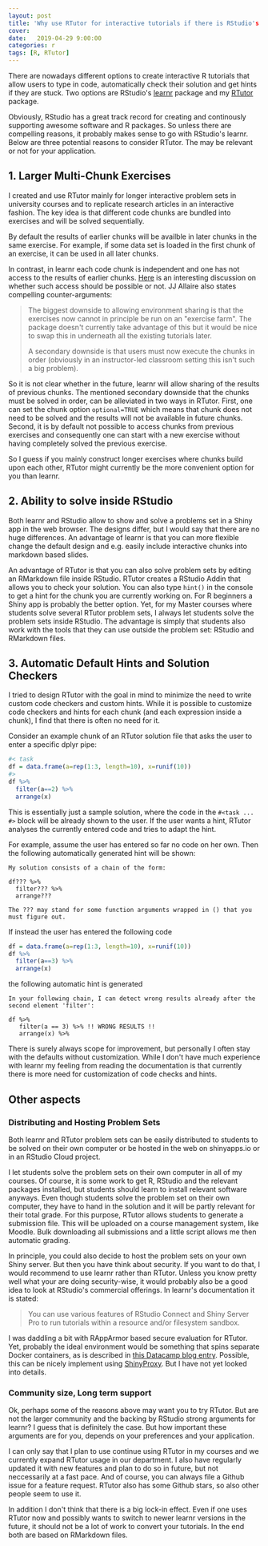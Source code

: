 ```yaml
---
layout: post
title: 'Why use RTutor for interactive tutorials if there is RStudio's learnr?'
cover: 
date:   2019-04-29 9:00:00
categories: r
tags: [R, RTutor]
---
```


There are nowadays different options to create interactive R tutorials that allow users to type in code, automatically check their solution and get hints if they are stuck. Two options are RStudio's  [learnr](https://rstudio.github.io/learnr/) package and my [RTutor](https://github.com/skranz/RTutor) package.

Obviously, RStudio has a great track record for creating and continously supporting awesome software and R packages. So unless there are compelling reasons, it probably makes sense to go with RStudio's learnr. Below are three potential reasons to consider RTutor. The may be relevant or not for your application.

## 1. Larger Multi-Chunk Exercises

I created and use RTutor mainly for longer interactive problem sets in university courses and to replicate research articles in an interactive fashion. The key idea is that different code chunks are bundled into exercises and will be solved sequentially.

By default the results of earlier chunks will be availble in later chunks in the same exercise. For example, if some data set is loaded in the first chunk of an exercise, it can be used in all later chunks.

In contrast, in learnr each code chunk is independent and one has not access to the results of earlier chunks. [Here](https://github.com/rstudio/learnr/issues/72) is an interesting discussion on whether such access should be possible or not. JJ Allaire also states compelling counter-arguments:

> The biggest downside to allowing environment sharing is that the exercises now cannot in principle be run on an "exercise farm". The package doesn't currently take advantage of this but it would be nice to swap this in underneath all the existing tutorials later.
>
> A secondary downside is that users must now execute the chunks in order (obviously in an instructor-led classroom setting this isn't such a big problem).

So it is not clear whether in the future, learnr will allow sharing of the results of previous chunks. The mentioned secondary downside that the chunks must be solved in order, can be alleviated in two ways in RTutor. First, one can set the chunk option `optional=TRUE` which means that chunk does not need to be solved and the results will not be available in future chunks. Second, it is by default not possible to access chunks from previous exercises and consequently one can start with a new exercise without having completely solved the previous exercise.

So I guess if you mainly construct longer exercises where chunks build upon each other, RTutor might currently be the more convenient option for you than learnr.

## 2. Ability to solve inside RStudio 

Both learnr and RStudio allow to show and solve a problems set in a Shiny app in the web browser. The designs differ, but I would say that there are no huge differences. An advantage of learnr is that you can more flexible change the default design and e.g. easily include interactive chunks into markdown based slides.

An advantage of RTutor is that you can also solve problem sets by editing an RMarkdown file inside RStudio. RTutor creates a RStudio Addin that allows you to check your solution. You can also type `hint()` in the console to get a hint for the chunk you are currently working on. For R beginners a Shiny app is probably the better option. Yet, for my Master courses where students solve several RTutor problem sets, I always let students solve the problem sets inside RStudio. The advantage is simply that students also work with the tools that they can use outside the problem set: RStudio and RMarkdown files. 

## 3. Automatic Default Hints and Solution Checkers

I tried to design RTutor with the goal in mind to minimize the need to write custom code checkers and custom hints. While it is possible to customize code checkers and hints for each chunk (and each expression inside a chunk), I find that there is often no need for it.

Consider an example chunk of an RTutor solution file that asks the user to enter a specific dplyr pipe:


```r
#< task
df = data.frame(a=rep(1:3, length=10), x=runif(10))
#>
df %>% 
  filter(a==2) %>%
  arrange(x)
```
This is essentially just a sample solution, where the code in the `#<task ... #>` block will be already shown to the user. If the user wants a hint, RTutor analyses the currently entered code and tries to adapt the hint.

For example, assume the user has entered so far no code on her own. Then the following automatically generated hint will be shown:
```
My solution consists of a chain of the form:

df??? %>%
  filter??? %>%
  arrange???

The ??? may stand for some function arguments wrapped in () that you must figure out.
```

If instead the user has entered the following code


```r
df = data.frame(a=rep(1:3, length=10), x=runif(10))
df %>%
  filter(a==3) %>%
  arrange(x)
```

the following automatic hint is generated

```
In your following chain, I can detect wrong results already after the second element 'filter':

df %>%
   filter(a == 3) %>% !! WRONG RESULTS !!
   arrange(x) %>%
```

There is surely always scope for improvement, but personally I often stay with the defaults without customization. While I don't have much experience with learnr my feeling from reading the documentation is that currently there is more need for customization of code checks and hints.

## Other aspects

### Distributing and Hosting Problem Sets

Both learnr and RTutor problem sets can be easily distributed to students to be solved on their own computer or be hosted in the web on shinyapps.io or in an RStudio Cloud project.

I let students solve the problem sets on their own computer in all of my courses. Of course, it is some work to get R, RStudio and the relevant packages installed, but students should learn to install relevant software anyways. Even though students solve the problem set on their own computer, they have to hand in the solution and it will be partly relevant for their total grade. For this purpose, RTutor allows students to generate a submission file. This will be uploaded on a course management system, like Moodle. Bulk downloading all submissions and a little script allows me then automatic grading.

In principle, you could also decide to host the problem sets on your own Shiny server. But then you have think about security. If you want to do that, I would recommend to use learnr rather than RTutor. Unless you know pretty well what your are doing security-wise, it would probably also be a good idea to look at RStudio's commercial offerings. In learnr's documentation it is stated:

> You can use various features of RStudio Connect and Shiny Server Pro to run tutorials within a resource and/or filesystem sandbox.

I was daddling a bit with RAppArmor based secure evaluation for RTutor. Yet, probably the ideal environment would be something that spins separate Docker containers, as is described in [this Datacamp blog entry](https://www.datacamp.com/community/tech/session-management). Possible, this can be nicely implement using [ShinyProxy](https://www.shinyproxy.io/). But I have not yet looked into details.

### Community size, Long term support

Ok, perhaps some of the reasons above may want you to try RTutor. But are not the larger community and the backing by RStudio strong arguments for learnr? I guess that is definitely the case. But how important these arguments are for you, depends on your preferences and your application.

I can only say that I plan to use continue using RTutor in my courses and we currently expand RTutor usage in our department. I also have regularly updated it with new features and plan to do so in future, but not neccessarily at a fast pace. And of course, you can always file a Github issue for a feature request. RTutor also has some Github stars, so also other people seem to use it.

In addition I don't think that there is a big lock-in effect. Even if one uses RTutor now and possibly wants to switch to newer learnr versions in the future, it should not be a lot of work to convert your tutorials. In the end both are based on RMarkdown files.




